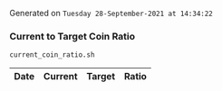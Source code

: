 Generated on `Tuesday 28-September-2021 at 14:34:22`

### Current to Target Coin Ratio
`current_coin_ratio.sh`

Date|Current|Target|Ratio
---|---|---|---
